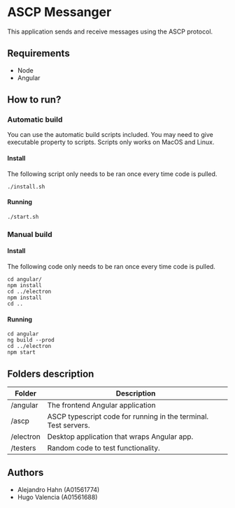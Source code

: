 # ASCP Messanger
This application sends and receive messages using the ASCP protocol.

## Requirements

 - Node
 - Angular

## How to run?

### Automatic build

You can use the automatic build scripts included. You may need to give executable property to scripts. Scripts only works on MacOS and Linux.

#### Install

The following script only needs to be ran once every time code is pulled.

    ./install.sh

#### Running

    ./start.sh

### Manual build

#### Install

The following code only needs to be ran once every time code is pulled.

    cd angular/
    npm install
    cd ../electron
    npm install
    cd ..

#### Running

    cd angular
    ng build --prod
    cd ../electron
    npm start

## Folders description

| Folder | Description |
|--|--|
| /angular | The frontend Angular application |
| /ascp | ASCP typescript code for running in the terminal. Test servers. |
| /electron | Desktop application that wraps Angular app. |
| /testers | Random code to test functionality. |

## Authors

- Alejandro Hahn (A01561774)
- Hugo Valencia (A01561688)
